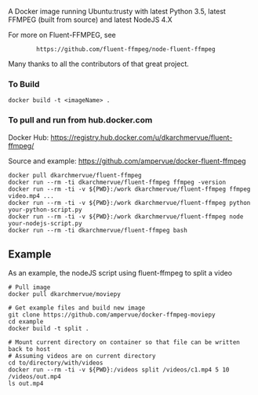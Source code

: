 
A Docker image running Ubuntu:trusty with latest Python 3.5, latest FFMPEG (built from source)
and latest NodeJS 4.X

For more on Fluent-FFMPEG, see 

            https://github.com/fluent-ffmpeg/node-fluent-ffmpeg

Many thanks to all the contributors of that great project.

### To Build

~~~~
docker build -t <imageName> .
~~~~

### To pull and run from hub.docker.com

Docker Hub: https://registry.hub.docker.com/u/dkarchmervue/fluent-ffmpeg/

Source and example: https://github.com/ampervue/docker-fluent-ffmpeg

~~~~
docker pull dkarchmervue/fluent-ffmpeg
docker run --rm -ti dkarchmervue/fluent-ffmpeg ffmpeg -version
docker run --rm -ti -v ${PWD}:/work dkarchmervue/fluent-ffmpeg ffmpeg video.mp4 ...
docker run --rm -ti -v ${PWD}:/work dkarchmervue/fluent-ffmpeg python your-python-script.py
docker run --rm -ti -v ${PWD}:/work dkarchmervue/fluent-ffmpeg node your-nodejs-script.py
docker run --rm -ti dkarchmervue/fluent-ffmpeg bash
~~~~

## Example

As an example, the nodeJS script using fluent-ffmpeg
to split a video

~~~~
# Pull image
docker pull dkarchmervue/moviepy

# Get example files and build new image
git clone https://github.com/ampervue/docker-ffmpeg-moviepy
cd example
docker build -t split .

# Mount current directory on container so that file can be written back to host
# Assuming videos are on current directory
cd to/directory/with/videos
docker run --rm -ti -v ${PWD}:/videos split /videos/c1.mp4 5 10 /videos/out.mp4
ls out.mp4
~~~~